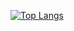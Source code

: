 [![Top Langs](https://github-readme-stats.vercel.app/api/top-langs/?username=LuisAndree&layout=compact&theme=radical)](https://github.com/anuraghazra/github-readme-stats)


